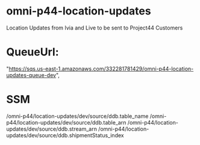 # omni-p44-location-updates

Location Updates from Ivia and Live to be sent to Project44 Customers

# QueueUrl:

"https://sqs.us-east-1.amazonaws.com/332281781429/omni-p44-location-updates-queue-dev",

# SSM

/omni-p44/location-updates/dev/source/ddb.table_name
/omni-p44/location-updates/dev/source/ddb.table_arn
/omni-p44/location-updates/dev/source/ddb.stream_arn
/omni-p44/location-updates/dev/source/ddb.shipmentStatus_index
